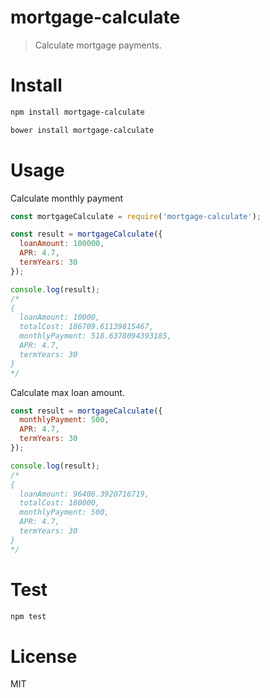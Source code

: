 # mortgage-calculate

> Calculate mortgage payments.

# Install

```bash
npm install mortgage-calculate
```

```bash
bower install mortgage-calculate
```

# Usage

Calculate monthly payment

```javascript
const mortgageCalculate = require('mortgage-calculate');

const result = mortgageCalculate({
  loanAmount: 100000,
  APR: 4.7,
  termYears: 30
});

console.log(result);
/*
{
  loanAmount: 10000,
  totalCost: 186709.61139815467,
  monthlyPayment: 518.6378094393185,
  APR: 4.7,
  termYears: 30
}
*/
```

Calculate max loan amount.

```javascript
const result = mortgageCalculate({
  monthlyPayment: 500,
  APR: 4.7,
  termYears: 30
});

console.log(result);
/*
{
  loanAmount: 96406.3920716719,
  totalCost: 180000,
  monthlyPayment: 500,
  APR: 4.7,
  termYears: 30
}
*/
```

# Test

```bash
npm test
```

# License

MIT
